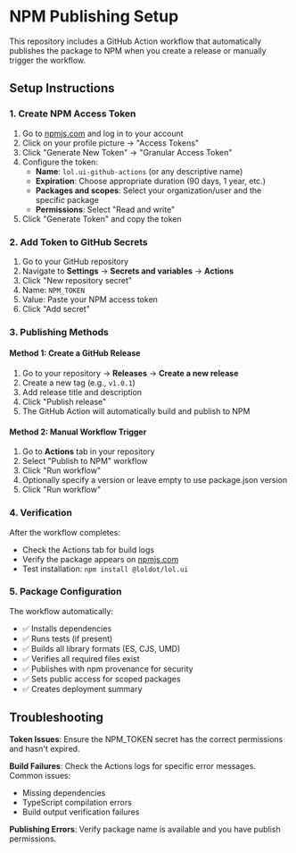 # NPM Publishing Setup

This repository includes a GitHub Action workflow that automatically publishes the package to NPM when you create a release or manually trigger the workflow.

## Setup Instructions

### 1. Create NPM Access Token

1. Go to [npmjs.com](https://npmjs.com) and log in to your account
2. Click on your profile picture → "Access Tokens"
3. Click "Generate New Token" → "Granular Access Token"
4. Configure the token:
   - **Name**: `lol.ui-github-actions` (or any descriptive name)
   - **Expiration**: Choose appropriate duration (90 days, 1 year, etc.)
   - **Packages and scopes**: Select your organization/user and the specific package
   - **Permissions**: Select "Read and write"
5. Click "Generate Token" and copy the token

### 2. Add Token to GitHub Secrets

1. Go to your GitHub repository
2. Navigate to **Settings** → **Secrets and variables** → **Actions**
3. Click "New repository secret"
4. Name: `NPM_TOKEN`
5. Value: Paste your NPM access token
6. Click "Add secret"

### 3. Publishing Methods

#### Method 1: Create a GitHub Release

1. Go to your repository → **Releases** → **Create a new release**
2. Create a new tag (e.g., `v1.0.1`)
3. Add release title and description
4. Click "Publish release"
5. The GitHub Action will automatically build and publish to NPM

#### Method 2: Manual Workflow Trigger

1. Go to **Actions** tab in your repository
2. Select "Publish to NPM" workflow
3. Click "Run workflow"
4. Optionally specify a version or leave empty to use package.json version
5. Click "Run workflow"

### 4. Verification

After the workflow completes:

- Check the Actions tab for build logs
- Verify the package appears on [npmjs.com](https://npmjs.com/package/@loldot/lol.ui)
- Test installation: `npm install @loldot/lol.ui`

### 5. Package Configuration

The workflow automatically:

- ✅ Installs dependencies
- ✅ Runs tests (if present)
- ✅ Builds all library formats (ES, CJS, UMD)
- ✅ Verifies all required files exist
- ✅ Publishes with npm provenance for security
- ✅ Sets public access for scoped packages
- ✅ Creates deployment summary

## Troubleshooting

**Token Issues**: Ensure the NPM_TOKEN secret has the correct permissions and hasn't expired.

**Build Failures**: Check the Actions logs for specific error messages. Common issues:

- Missing dependencies
- TypeScript compilation errors
- Build output verification failures

**Publishing Errors**: Verify package name is available and you have publish permissions.

